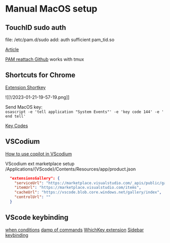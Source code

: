 # Manual MacOS setup

## TouchID sudo auth
file: /etc/pam.d/sudo
add: auth sufficient pam_tid.so

[Article](https://dev.to/equiman/how-to-use-macos-s-touch-id-on-terminal-5fhg)

[PAM reattach Github](https://github.com/fabianishere/pam_reattach) works with tmux

## Shortcuts for Chrome
[Extension Shortkey](https://chrome.google.com/webstore/detail/shortkeys-custom-keyboard/logpjaacgmcbpdkdchjiaagddngobkck)

![[!/2023-01-21-19-57-19.png]]

Send MacOS key:  
`osascript -e 'tell application "System Events"' -e 'key code 144' -e ' end tell'`

[Key Codes](https://web.archive.org/web/20160509091827/http://x86osx.com/bbs/c_data/pds_comment/MacintoshToolboxEssentials.pdf)

## VSCodium

[How to use copilot in VScodium](https://ranguna.prose.sh/vscodium-and-copilot)

VScodium ext marketplace setup  
/Applications/{VScode}/Contents/Resources/app/product.json

```json
  "extensionsGallery": {
    "serviceUrl": "https://marketplace.visualstudio.com/_apis/public/gallery",
    "itemUrl": "https://marketplace.visualstudio.com/items",
    "cacheUrl": "https://vscode.blob.core.windows.net/gallery/index",
    "controlUrl": ""
  }
```

## VScode keybinding
[when conditions](https://github.com/microsoft/vscode-docs/blob/25c3af239798a7bf0de9ed9adb52badfe4d989c4/api/references/when-clause-contexts.md)
[damp of commands](https://gist.github.com/skfarhat/4e88ef386c93b9dceb98121d9457edbf)
[WhichKey extension](https://vspacecode.github.io/docs/whichkey/extra/#conditional-bindings-experimental)
[Sidebar keybinding](https://stackoverflow.com/questions/59522776/is-there-a-vscode-action-to-close-the-sidebar-if-open-otherwise-do-nothing)
